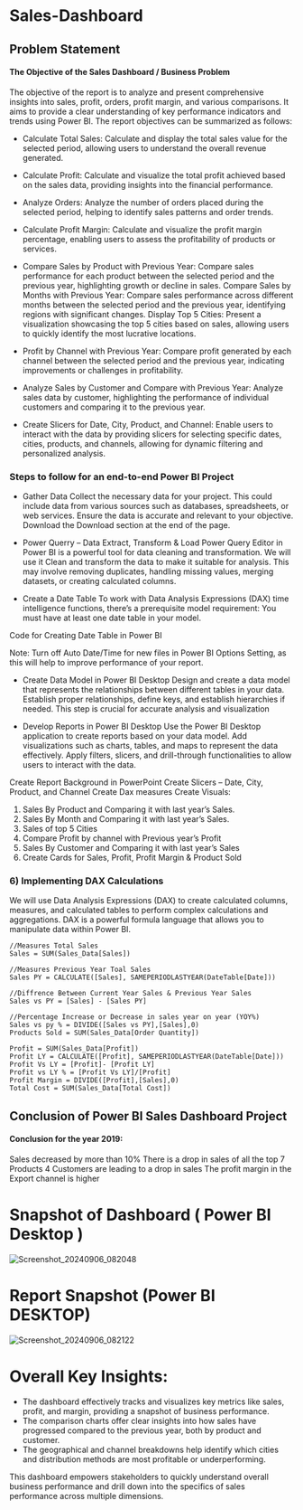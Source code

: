 # Sales-Dashboard


## Problem Statement
####  The Objective of the Sales Dashboard / Business Problem

The objective of the report is to analyze and present comprehensive insights into sales, profit, orders, profit margin, and various comparisons. It aims to provide a clear understanding of key performance indicators and trends using Power BI. The report objectives can be summarized as follows:

- Calculate Total Sales: Calculate and display the total sales value for the selected period, allowing users to understand the overall revenue generated.
- Calculate Profit: Calculate and visualize the total profit achieved based on the sales data, providing insights into the financial performance.
- Analyze Orders: Analyze the number of orders placed during the selected period, helping to identify sales patterns and order trends.
- Calculate Profit Margin: Calculate and visualize the profit margin percentage, enabling users to assess the profitability of products or services.
- Compare Sales by Product with Previous Year: Compare sales performance for each product between the selected period and the previous year, highlighting growth or decline in sales.
Compare Sales by Months with Previous Year: Compare sales performance across different months between the selected period and the previous year, identifying regions with significant changes.
Display Top 5 Cities: Present a visualization showcasing the top 5 cities based on sales, allowing users to quickly identify the most lucrative locations.
-  Profit by Channel with Previous Year: Compare profit generated by each channel between the selected period and the previous year, indicating improvements or challenges in profitability.
- Analyze Sales by Customer and Compare with Previous Year: Analyze sales data by customer, highlighting the performance of individual customers and comparing it to the previous year.

- Create Slicers for Date, City, Product, and Channel: Enable users to interact with the data by providing slicers for selecting specific dates, cities, products, and channels, allowing for dynamic filtering and personalized analysis.



### Steps to follow for an end-to-end Power BI Project
-  Gather Data
Collect the necessary data for your project. This could include data from various sources such as databases, spreadsheets, or web services. Ensure the data is accurate and relevant to your objective. Download the Download section at the end of the page.

- Power Querry – Data Extract, Transform & Load
Power Query Editor in Power BI is a powerful tool for data cleaning and transformation. We will use it Clean and transform the data to make it suitable for analysis. This may involve removing duplicates, handling missing values, merging datasets, or creating calculated columns.

- Create a Date Table
To work with Data Analysis Expressions (DAX) time intelligence functions, there’s a prerequisite model requirement: You must have at least one date table in your model.

Code for Creating Date Table in Power BI

Note: Turn off Auto Date/Time for new files in Power BI Options Setting, as this will help to improve performance of your report.
- Create Data Model in Power BI Desktop
Design and create a data model that represents the relationships between different tables in your data. Establish proper relationships, define keys, and establish hierarchies if needed. This step is crucial for accurate analysis and visualization

- Develop Reports in Power BI Desktop
Use the Power BI Desktop application to create reports based on your data model. Add visualizations such as charts, tables, and maps to represent the data effectively. Apply filters, slicers, and drill-through functionalities to allow users to interact with the data.

Create Report Background in PowerPoint
Create Slicers – Date, City, Product, and Channel
Create Dax measures
Create Visuals:
1) Sales By Product and Comparing it with last year’s Sales.
2) Sales By Month and Comparing it with last year’s Sales.
3) Sales of top 5 Cities
4) Compare Profit by channel with Previous year’s Profit
5) Sales By Customer and Comparing it with last year’s Sales
6) Create Cards for Sales, Profit, Profit Margin & Product Sold

### 6) Implementing DAX Calculations
We will use Data Analysis Expressions (DAX) to create calculated columns, measures, and calculated tables to perform complex calculations and aggregations. DAX is a powerful formula language that allows you to manipulate data within Power BI.

    //Measures Total Sales
    Sales = SUM(Sales_Data[Sales])

    //Measures Previous Year Toal Sales
    Sales PY = CALCULATE([Sales], SAMEPERIODLASTYEAR(DateTable[Date]))

    //Diffrence Between Current Year Sales & Previous Year Sales
    Sales vs PY = [Sales] - [Sales PY]

    //Percentage Increase or Decrease in sales year on year (YOY%)
    Sales vs py % = DIVIDE([Sales vs PY],[Sales],0)
    Products Sold = SUM(Sales_Data[Order Quantity])

    Profit = SUM(Sales_Data[Profit]) 
    Profit LY = CALCULATE([Profit], SAMEPERIODLASTYEAR(DateTable[Date]))
    Profit Vs LY = [Profit]- [Profit LY]
    Profit vs LY % = [Profit Vs LY]/[Profit]
    Profit Margin = DIVIDE([Profit],[Sales],0)
    Total Cost = SUM(Sales_Data[Total Cost]) 

## Conclusion of Power BI Sales Dashboard Project
#### Conclusion for the year 2019:

Sales decreased by more than 10%
There is a drop in sales of all the top 7 Products
4 Customers are leading to a drop in sales
The profit margin in the Export channel is higher

        


        


# Snapshot of Dashboard ( Power BI Desktop )

![Screenshot_20240906_082048](https://github.com/user-attachments/assets/b362c238-1abe-419c-8fef-0e669a27abe0)


 
# Report Snapshot (Power BI DESKTOP)

 
![Screenshot_20240906_082122](https://github.com/user-attachments/assets/10a7f999-d937-4c84-b6da-f4c96c6e9590)

#  Overall Key Insights:
- The dashboard effectively tracks and visualizes key metrics like sales, profit, and margin, providing a snapshot of business performance.
- The comparison charts offer clear insights into how sales have progressed compared to the previous year, both by product and customer.
- The geographical and channel breakdowns help identify which cities and distribution methods are most profitable or underperforming.


This dashboard empowers stakeholders to quickly understand overall business performance and drill down into the specifics of sales performance across multiple dimensions.
